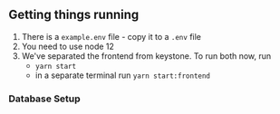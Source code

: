 ## Getting things running

1. There is a `example.env` file - copy it to a `.env` file
2. You need to use node 12
3. We've separated the frontend from keystone. To run both now, run
   - `yarn start`
   - in a separate terminal run `yarn start:frontend`

### Database Setup
